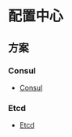 # 配置中心

## 方案

### Consul

- [Consul](https://www.consul.io)

### Etcd

- [Etcd](https://github.com/etcd-io/etcd)
